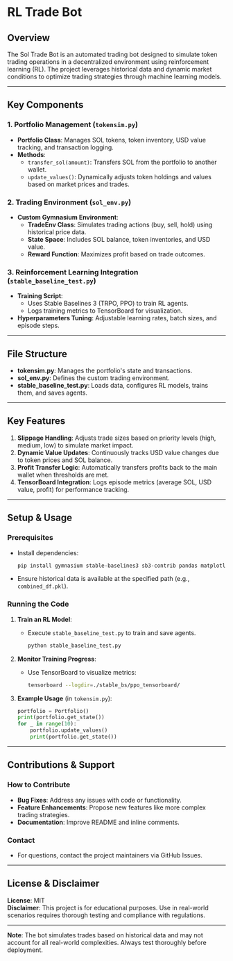 # RL Trade Bot 

## Overview
The Sol Trade Bot is an automated trading bot designed to simulate token trading operations in a decentralized environment using reinforcement learning (RL). The project leverages historical data and dynamic market conditions to optimize trading strategies through machine learning models.

---

## Key Components

### 1. Portfolio Management (`tokensim.py`)
- **Portfolio Class**: Manages SOL tokens, token inventory, USD value tracking, and transaction logging.
- **Methods**:
  - `transfer_sol(amount)`: Transfers SOL from the portfolio to another wallet.
  - `update_values()`: Dynamically adjusts token holdings and values based on market prices and trades.

### 2. Trading Environment (`sol_env.py`)
- **Custom Gymnasium Environment**: 
  - **TradeEnv Class**: Simulates trading actions (buy, sell, hold) using historical price data.
  - **State Space**: Includes SOL balance, token inventories, and USD value.
  - **Reward Function**: Maximizes profit based on trade outcomes.

### 3. Reinforcement Learning Integration (`stable_baseline_test.py`)
- **Training Script**:
  - Uses Stable Baselines 3 (TRPO, PPO) to train RL agents.
  - Logs training metrics to TensorBoard for visualization.
- **Hyperparameters Tuning**: Adjustable learning rates, batch sizes, and episode steps.

---

## File Structure
- **tokensim.py**: Manages the portfolio's state and transactions.
- **sol_env.py**: Defines the custom trading environment.
- **stable_baseline_test.py**: Loads data, configures RL models, trains them, and saves agents.

---

## Key Features
1. **Slippage Handling**: Adjusts trade sizes based on priority levels (high, medium, low) to simulate market impact.
2. **Dynamic Value Updates**: Continuously tracks USD value changes due to token prices and SOL balance.
3. **Profit Transfer Logic**: Automatically transfers profits back to the main wallet when thresholds are met.
4. **TensorBoard Integration**: Logs episode metrics (average SOL, USD value, profit) for performance tracking.

---

## Setup & Usage

### Prerequisites
- Install dependencies:
  ```bash
  pip install gymnasium stable-baselines3 sb3-contrib pandas matplotlib tensorboard
  ```
- Ensure historical data is available at the specified path (e.g., `combined_df.pkl`).

### Running the Code
1. **Train an RL Model**:
   - Execute `stable_baseline_test.py` to train and save agents.
     ```bash
     python stable_baseline_test.py
     ```

2. **Monitor Training Progress**:
   - Use TensorBoard to visualize metrics:
     ```bash
     tensorboard --logdir=./stable_bs/ppo_tensorboard/
     ```
   
3. **Example Usage** (in `tokensim.py`):
   ```python
   portfolio = Portfolio()
   print(portfolio.get_state())
   for _ in range(10):
       portfolio.update_values()
       print(portfolio.get_state())
   ```

---

## Contributions & Support

### How to Contribute
- **Bug Fixes**: Address any issues with code or functionality.
- **Feature Enhancements**: Propose new features like more complex trading strategies.
- **Documentation**: Improve README and inline comments.

### Contact
- For questions, contact the project maintainers via GitHub Issues.

---

## License & Disclaimer

**License**: MIT  
**Disclaimer**: This project is for educational purposes. Use in real-world scenarios requires thorough testing and compliance with regulations.

--- 

**Note**: The bot simulates trades based on historical data and may not account for all real-world complexities. Always test thoroughly before deployment.
